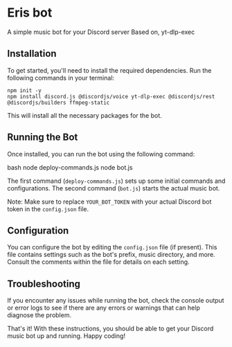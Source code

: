
# Eris bot
A simple music bot for your Discord server Based on, yt-dlp-exec
## Installation

To get started, you'll need to install the required dependencies. Run the following commands in your terminal:


```
npm init -y
npm install discord.js @discordjs/voice yt-dlp-exec @discordjs/rest @discordjs/builders ffmpeg-static
```



This will install all the necessary packages for the bot.

## Running the Bot

Once installed, you can run the bot using the following command:



bash node deploy-commands.js node bot.js




The first command (`deploy-commands.js`) sets up some initial commands and configurations. The second command (`bot.js`) starts the actual music bot.

Note: Make sure to replace `YOUR_BOT_TOKEN` with your actual Discord bot token in the `config.json` file.

## Configuration

You can configure the bot by editing the `config.json` file (if present). This file contains settings such as the bot's prefix, music directory, and more. Consult the comments within the file for details on each setting.

## Troubleshooting

If you encounter any issues while running the bot, check the console output or error logs to see if there are any errors or warnings that can help diagnose the problem.

That's it! With these instructions, you should be able to get your Discord music bot up and running. Happy coding!


